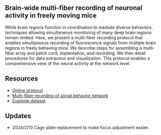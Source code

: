 ## Brain-wide multi-fiber recording of neuronal activity in freely moving mice
While brain regions function in coordination to mediate diverse behaviors, techniques allowing simultaneous monitoring of many deep brain regions remain limited. Here, we present a multi-fiber recording protocol that enables simultaneous recording of fluorescence signals from multiple brain regions in freely behaving mice. We describe steps for assembling a multi-fiber array and patch cord, implantation, and recording. We then detail procedures for data extraction and visualization. This protocol enables a comprehensive view of the neural activity at the network level.

## Resources
- [Online protocol](https://doi.org/10.1016/j.xpro.2024.102882)
- [Multi-fiber recording of social behavior network](https://doi.org/10.1016/j.neuron.2023.07.011)
- [Example dataset](https://zenodo.org/doi/10.5281/zenodo.8428784)

## Updates
- 2024/2/13 Cage plate replacement to make focus adjustment easier.

